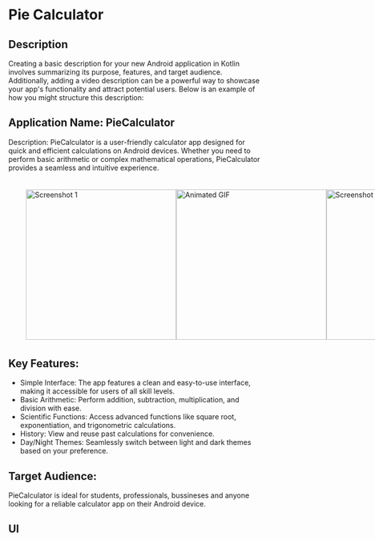 # Pie Calculator

## Description
Creating a basic description for your new Android application in Kotlin involves summarizing its purpose, features, and target audience. Additionally, adding a video description can be a powerful way to showcase your app's functionality and attract potential users. Below is an example of how you might structure this description:

## Application Name: PieCalculator

Description:
PieCalculator is a user-friendly calculator app designed for quick and efficient calculations on Android devices. Whether you need to perform basic arithmetic or complex mathematical operations, PieCalculator provides a seamless and intuitive experience.

<!-- Side-by-Side Images and GIF -->
<div style="display: flex; justify-content: space-between; align-items: center; margin: 35px;">
    <img src="https://github.com/hiranmay1000/pie-calculator/assets/97354423/cdb139e2-9edb-463b-8a6c-814002b90a74" alt="Screenshot 1" width="300" />
    <img src="https://example.com/path/to/your/animated.gif" alt="Animated GIF" width="300" />
    <img src="https://github.com/hiranmay1000/pie-calculator/assets/97354423/51f7fc31-1cc7-48a3-a9ef-de32a20fb4e5" alt="Screenshot 2" width="300" />
</div>



## Key Features:

   - Simple Interface: The app features a clean and easy-to-use interface, making it accessible for users of all skill levels.
   - Basic Arithmetic: Perform addition, subtraction, multiplication, and division with ease.
   - Scientific Functions: Access advanced functions like square root, exponentiation, and trigonometric calculations.
   - History: View and reuse past calculations for convenience.
   - Day/Night Themes: Seamlessly switch between light and dark themes based on your preference.

## Target Audience:
PieCalculator is ideal for students, professionals, bussineses and anyone looking for a reliable calculator app on their Android device.

## UI 




